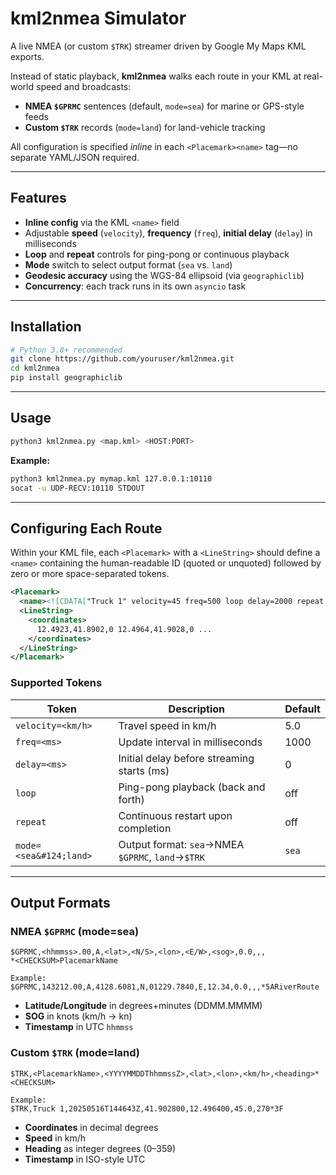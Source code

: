 # kml2nmea Simulator

A live NMEA (or custom `$TRK`) streamer driven by Google My Maps KML exports.

Instead of static playback, **kml2nmea** walks each route in your KML at real-world speed and broadcasts:

- **NMEA `$GPRMC`** sentences (default, `mode=sea`) for marine or GPS-style feeds
- **Custom `$TRK`** records (`mode=land`) for land-vehicle tracking

All configuration is specified _inline_ in each `<Placemark><name>` tag—no separate YAML/JSON required.

---

## Features

- **Inline config** via the KML `<name>` field
- Adjustable **speed** (`velocity`), **frequency** (`freq`), **initial delay** (`delay`) in milliseconds
- **Loop** and **repeat** controls for ping-pong or continuous playback
- **Mode** switch to select output format (`sea` vs. `land`)
- **Geodesic accuracy** using the WGS-84 ellipsoid (via `geographiclib`)
- **Concurrency**: each track runs in its own `asyncio` task

---

## Installation

```bash
# Python 3.8+ recommended
git clone https://github.com/youruser/kml2nmea.git
cd kml2nmea
pip install geographiclib
```

---

## Usage

```bash
python3 kml2nmea.py <map.kml> <HOST:PORT>
```

**Example:**

```bash
python3 kml2nmea.py mymap.kml 127.0.0.1:10110
socat -u UDP-RECV:10110 STDOUT
```

---

## Configuring Each Route

Within your KML file, each `<Placemark>` with a `<LineString>` should define a `<name>` containing the human-readable ID (quoted or unquoted) followed by zero or more space-separated tokens.

```xml
<Placemark>
  <name><![CDATA["Truck 1" velocity=45 freq=500 loop delay=2000 repeat mode=land]]></name>
  <LineString>
    <coordinates>
      12.4923,41.8902,0 12.4964,41.9028,0 ...
    </coordinates>
  </LineString>
</Placemark>
```

### Supported Tokens

| Token                  | Description                                       | Default |
| ---------------------- | ------------------------------------------------- | ------- |
| `velocity=<km/h>`      | Travel speed in km/h                              | 5.0     |
| `freq=<ms>`            | Update interval in milliseconds                   | 1000    |
| `delay=<ms>`           | Initial delay before streaming starts (ms)        | 0       |
| `loop`                 | Ping-pong playback (back and forth)               | off     |
| `repeat`               | Continuous restart upon completion                | off     |
| `mode=<sea&#124;land>` | Output format: `sea`→NMEA `$GPRMC`, `land`→`$TRK` | `sea`   |

---

## Output Formats

### NMEA `$GPRMC` (mode=sea)

```
$GPRMC,<hhmmss>.00,A,<lat>,<N/S>,<lon>,<E/W>,<sog>,0.0,,,
*<CHECKSUM>PlacemarkName

Example:
$GPRMC,143212.00,A,4128.6081,N,01229.7840,E,12.34,0.0,,,*5ARiverRoute
```

- **Latitude/Longitude** in degrees+minutes (DDMM.MMMM)
- **SOG** in knots (km/h → kn)
- **Timestamp** in UTC `hhmmss`

### Custom `$TRK` (mode=land)

```
$TRK,<PlacemarkName>,<YYYYMMDDThhmmssZ>,<lat>,<lon>,<km/h>,<heading>*<CHECKSUM>

Example:
$TRK,Truck 1,20250516T144643Z,41.902800,12.496400,45.0,270*3F
```

- **Coordinates** in decimal degrees
- **Speed** in km/h
- **Heading** as integer degrees (0–359)
- **Timestamp** in ISO-style UTC
